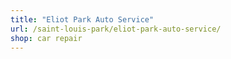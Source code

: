 ```yaml
---
title: "Eliot Park Auto Service"
url: /saint-louis-park/eliot-park-auto-service/
shop: car repair
---
```

